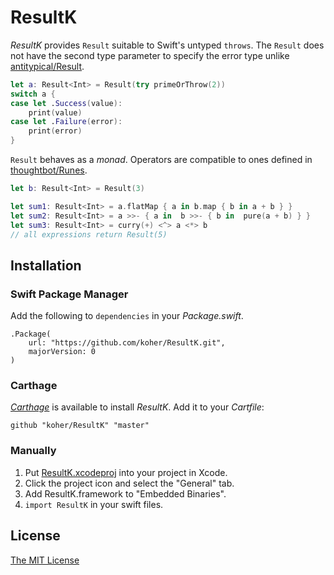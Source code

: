ResultK
============================

_ResultK_ provides `Result` suitable to Swift's untyped `throws`. The `Result` does not have the second type parameter to specify the error type unlike [antitypical/Result](https://github.com/antitypical/Result).

```swift
let a: Result<Int> = Result(try primeOrThrow(2))
switch a {
case let .Success(value):
    print(value)
case let .Failure(error):
    print(error)
}
```

`Result` behaves as a _monad_. Operators are compatible to ones defined in [thoughtbot/Runes](https://github.com/thoughtbot/runes).

```swift
let b: Result<Int> = Result(3)

let sum1: Result<Int> = a.flatMap { a in b.map { b in a + b } }
let sum2: Result<Int> = a >>- { a in  b >>- { b in  pure(a + b) } }
let sum3: Result<Int> = curry(+) <^> a <*> b
// all expressions return Result(5)
```

Installation
----------------------------

### Swift Package Manager

Add the following to `dependencies` in your _Package.swift_.

```
.Package(
    url: "https://github.com/koher/ResultK.git",
    majorVersion: 0
)
```

### Carthage

[_Carthage_](https://github.com/Carthage/Carthage) is available to install _ResultK_. Add it to your _Cartfile_:

```
github "koher/ResultK" "master"
```

### Manually

1. Put [ResultK.xcodeproj](ResultK.xcodeproj) into your project in Xcode.
2. Click the project icon and select the "General" tab.
3. Add ResultK.framework to "Embedded Binaries".
4. `import ResultK` in your swift files.

License
----------------------------

[The MIT License](LICENSE)

